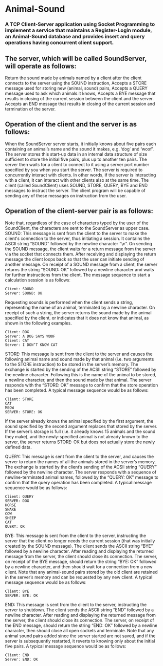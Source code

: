 # Animal-Sound

### A TCP Client-Server application using Socket Programming to implement a service that maintains a Register-Login module, an Animal-Sound database and provides insert and query operations having concurrent client support.

## The server, which will be called SoundServer, will operate as follows:
  Return the sound made by animals named by a client after the client connects to the server using the SOUND instruction,
  Accepts a STORE message used for storing new (animal, sound) pairs,
  Accepts a QUERY message used to ask which animals it knows,
  Accepts a BYE message that results in closing of the current session between the client and the server.
  Accepts an END message that results in closing of the current session and termination of the server.
  
## Operation of the client and the server is as follows:
  When the SoundServer server starts, it initially knows about five pairs each containing an animal’s name and the sound it makes, e.g. ‘dog’ and ‘woof’. The server stores this start-up data in an internal data structure of size sufficient to store the initial five pairs, plus up to another ten pairs. The server then waits for a client to connect to it using a server port number specified by you when you start the server. The server is required to concurrently interact with clients. In other words, if the server is interacting with a client, it can interact with other clients also at the same time.
  The client (called SoundClient) uses SOUND, STORE, QUERY, BYE and END messages to instruct the server. The client program will be capable of sending any of these messages on instruction from the user.
  
  
## Operation of the client-server pair is as follows:
Note that, regardless of the case of characters typed by the user of the SoundClient, the characters are sent to the SoundServer as upper case.
    SOUND: This message is sent from the client to the server to make the client's connection to the server, thus initiating a session. It contains the ASCII string “SOUND” followed by the newline character “\n”. On sending the SOUND message, the client waits for a return message from the server via the socket that connects them. After receiving and displaying the return message the client loops back so that the user can initiate sending of another message.
    On receipt of a SOUND message from a client, the server returns the string “SOUND: OK” followed by a newline character and waits for further instructions from the client. The message sequence to start a calculation session is as follows: 
    
    Client: SOUND
    Server: SOUND: OK
  
Requesting sounds is performed when the client sends a string, representing the name of an animal, terminated by a newline character. On receipt of such a string, the server returns the sound made by the animal specified by the client, or indicates that it does not know that animal, as shown in the following examples.
  
    Client: DOG
    Server: A DOG SAYS WOOF
    Client: CAT
    Server: I DON’T KNOW CAT
  
  STORE: This message is sent from the client to the server and causes the following animal name and sound made by that animal (i.e. two arguments to the STORE instruction) to be stored in the server’s memory. The exchange is started by the sending of the ACSII string “STORE” followed by the newline character. Following this is the name of the animal to be stored, a newline character, and then the sound made by that animal. The server responds with the “STORE: OK” message to confirm that the store operation has been completed.
  A typical message sequence would be as follows:
  
    Client: STORE
    CAT
    MEOW
    SERVER: STORE: OK
  
  If the server already knows the animal specified by the first argument, the sound specified by the second argument replaces that stored by the server. If the server’s storage is full (i.e. it already knows 15 animals and the sound they make), and the newly-specified animal is not already known to the server, the server returns STORE: OK but does not actually store the newly defined data.
  
  QUERY:  This message is sent from the client to the server, and causes the server to return the names of all the animals stored in the server’s memory. The exchange is started by the client’s sending of the ACSII string “QUERY” followed by the newline character. The server responds with a sequence of newline-terminated animal names, followed by the “QUERY: OK” message to confirm that the query operation has been completed.
A typical message sequence would be as follows:
  
    Client: QUERY
    SERVER: DOG
    HORSE
    SNAKE
    COW
    SHEEP
    CAT
    QUERY: OK
  
  BYE: This message is sent from the client to the server, instructing the server that the client no longer needs the current session (that was initially created by the SOUND message). The client sends the ASCII string “BYE” followed by a newline character. After reading and displaying the returned message from the server, the client should close its connection. The server, on receipt of the BYE message, should return the string “BYE: OK” followed by a newline character, and then should wait for a connection from a new client. Note that any animal-sound pairs stored by the old client are retained in the server’s memory and can be requested by any new client.
A typical message sequence would be as follows:

    Client: BYE 
    SERVER: BYE: OK
  
  END:  This message is sent from the client to the server, instructing the server to shutdown. The client sends the ASCII string “END” followed by a newline character. After reading and displaying the returned message from the server, the client should close its connection. The server, on receipt of the END message, should return the string “END: OK” followed by a newline character, then should close all open sockets and terminate. Note that any animal sound pairs added since the server started are not saved, and if the server is subsequently restarted, it reverts to knowing only about the initial five pairs.
A typical message sequence would be as follows:

    Client: END
    Server: END: OK

